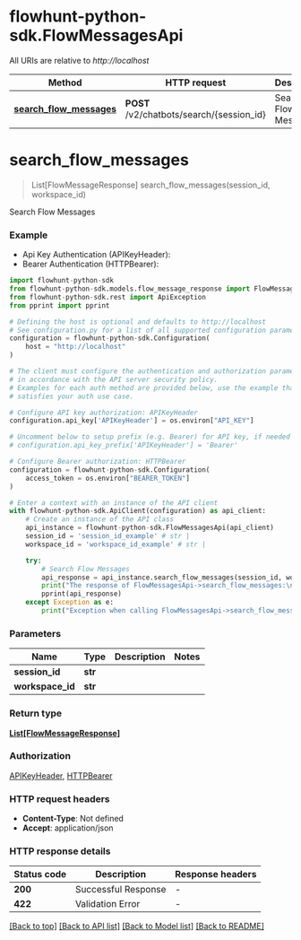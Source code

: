 # flowhunt-python-sdk.FlowMessagesApi

All URIs are relative to *http://localhost*

Method | HTTP request | Description
------------- | ------------- | -------------
[**search_flow_messages**](FlowMessagesApi.md#search_flow_messages) | **POST** /v2/chatbots/search/{session_id} | Search Flow Messages


# **search_flow_messages**
> List[FlowMessageResponse] search_flow_messages(session_id, workspace_id)

Search Flow Messages

### Example

* Api Key Authentication (APIKeyHeader):
* Bearer Authentication (HTTPBearer):

```python
import flowhunt-python-sdk
from flowhunt-python-sdk.models.flow_message_response import FlowMessageResponse
from flowhunt-python-sdk.rest import ApiException
from pprint import pprint

# Defining the host is optional and defaults to http://localhost
# See configuration.py for a list of all supported configuration parameters.
configuration = flowhunt-python-sdk.Configuration(
    host = "http://localhost"
)

# The client must configure the authentication and authorization parameters
# in accordance with the API server security policy.
# Examples for each auth method are provided below, use the example that
# satisfies your auth use case.

# Configure API key authorization: APIKeyHeader
configuration.api_key['APIKeyHeader'] = os.environ["API_KEY"]

# Uncomment below to setup prefix (e.g. Bearer) for API key, if needed
# configuration.api_key_prefix['APIKeyHeader'] = 'Bearer'

# Configure Bearer authorization: HTTPBearer
configuration = flowhunt-python-sdk.Configuration(
    access_token = os.environ["BEARER_TOKEN"]
)

# Enter a context with an instance of the API client
with flowhunt-python-sdk.ApiClient(configuration) as api_client:
    # Create an instance of the API class
    api_instance = flowhunt-python-sdk.FlowMessagesApi(api_client)
    session_id = 'session_id_example' # str | 
    workspace_id = 'workspace_id_example' # str | 

    try:
        # Search Flow Messages
        api_response = api_instance.search_flow_messages(session_id, workspace_id)
        print("The response of FlowMessagesApi->search_flow_messages:\n")
        pprint(api_response)
    except Exception as e:
        print("Exception when calling FlowMessagesApi->search_flow_messages: %s\n" % e)
```



### Parameters


Name | Type | Description  | Notes
------------- | ------------- | ------------- | -------------
 **session_id** | **str**|  | 
 **workspace_id** | **str**|  | 

### Return type

[**List[FlowMessageResponse]**](FlowMessageResponse.md)

### Authorization

[APIKeyHeader](../README.md#APIKeyHeader), [HTTPBearer](../README.md#HTTPBearer)

### HTTP request headers

 - **Content-Type**: Not defined
 - **Accept**: application/json

### HTTP response details

| Status code | Description | Response headers |
|-------------|-------------|------------------|
**200** | Successful Response |  -  |
**422** | Validation Error |  -  |

[[Back to top]](#) [[Back to API list]](../README.md#documentation-for-api-endpoints) [[Back to Model list]](../README.md#documentation-for-models) [[Back to README]](../README.md)

